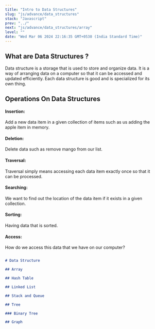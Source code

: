 ```yaml
---
title: "Intro to Data Structures"
slug: "js/advance/data_structures"
stack: "Javascript"
prev: "../"
next: "js/advance/data_structures/array"
level: ""
date: "Wed Mar 06 2024 22:16:35 GMT+0530 (India Standard Time)"
---
```



<div style="display:none;">

# Intro data strucutures


</div>

## What are Data Structures ?

Data structure is a storage that is used to store and organize data. It is a way of arranging data on a computer so that it can be accessed and updated efficiently. Each data structure is good and is specialized for its own thing.


## Operations On Data Structures

#### Insertion: 
Add a new data item in a given collection of items such as us adding the apple item in memory.

#### Deletion: 
Delete data such as remove mango from our list.

#### Traversal:
Traversal simply means accessing each data item exactly once so that it can be processed.

#### Searching:
We want to find out the location of the data item if it exists in a given collection.

#### Sorting:
Having data that is sorted.

#### Access:
How do we access this data that we have on our computer?


```markdown markmap

# Data Structure

## Array

## Hash Table

## Linked List

## Stack and Queue

## Tree

### Binary Tree

## Graph

```

